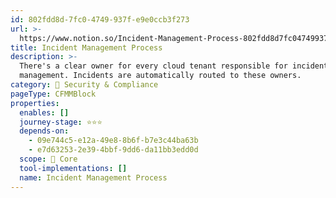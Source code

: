 ```yaml
---
id: 802fdd8d-7fc0-4749-937f-e9e0ccb3f273
url: >-
  https://www.notion.so/Incident-Management-Process-802fdd8d7fc04749937fe9e0ccb3f273
title: Incident Management Process
description: >-
  There's a clear owner for every cloud tenant responsible for incident
  management. Incidents are automatically routed to these owners. 
category: 🔖 Security & Compliance
pageType: CFMMBlock
properties:
  enables: []
  journey-stage: ⭐️⭐️⭐️
  depends-on:
    - 09e744c5-e12a-49e8-8b6f-b7e3c44ba63b
    - e7d63253-2e39-4bbf-9dd6-da11bb3edd0d
  scope: 🏢 Core
  tool-implementations: []
  name: Incident Management Process
---
```


